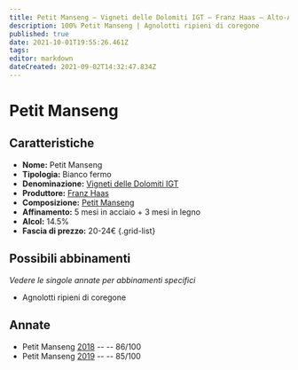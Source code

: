 ```yaml
---
title: Petit Manseng – Vigneti delle Dolomiti IGT – Franz Haas – Alto-Adige (IT) – 20-24€ – 2★-5★
description: 100% Petit Manseng | Agnolotti ripieni di coregone
published: true
date: 2021-10-01T19:55:26.461Z
tags: 
editor: markdown
dateCreated: 2021-09-02T14:32:47.834Z
---
```


# Petit Manseng

## Caratteristiche
- **Nome:** Petit Manseng
- **Tipologia:** Bianco fermo
- **Denominazione:** [Vigneti delle Dolomiti IGT](/denominazioni/Italia/Alto-Adige/IGT-Vigneti-Delle-Dolomiti)
- **Produttore:** [Franz Haas](/produttori/Italia/Alto-Adige/Franz-Haas) 
- **Composizione:** [Petit Manseng](/vitigni/Francia/petit-manseng)
- **Affinamento:** 5 mesi in acciaio + 3 mesi in legno
- **Alcol:** 14.5%
- **Fascia di prezzo:** 20-24€
{.grid-list}

## Possibili abbinamenti
*Vedere le singole annate per abbinamenti specifici*

- Agnolotti ripieni di coregone


## Annate
- Petit Manseng [2018](/vini/Italia/Alto-Adige/Franz-Haas/Petit-Manseng/2018) -- <span class="star-3"></span> -- 86/100
- Petit Manseng [2019](/vini/Italia/Alto-Adige/Franz-Haas/Petit-Manseng/2019) -- <span class="star-3"></span> -- 85/100